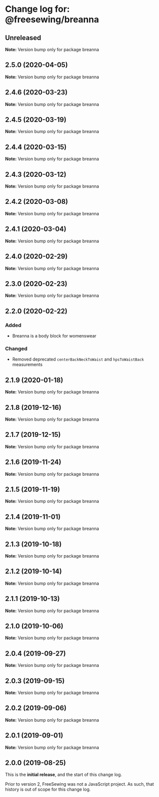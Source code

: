 # Change log for: @freesewing/breanna


## Unreleased

**Note:** Version bump only for package breanna


## 2.5.0 (2020-04-05)

**Note:** Version bump only for package breanna


## 2.4.6 (2020-03-23)

**Note:** Version bump only for package breanna


## 2.4.5 (2020-03-19)

**Note:** Version bump only for package breanna


## 2.4.4 (2020-03-15)

**Note:** Version bump only for package breanna


## 2.4.3 (2020-03-12)

**Note:** Version bump only for package breanna


## 2.4.2 (2020-03-08)

**Note:** Version bump only for package breanna


## 2.4.1 (2020-03-04)

**Note:** Version bump only for package breanna


## 2.4.0 (2020-02-29)

**Note:** Version bump only for package breanna


## 2.3.0 (2020-02-23)

**Note:** Version bump only for package breanna


## 2.2.0 (2020-02-22)

### Added

 - Breanna is a body block for womenswear

### Changed

 - Removed deprecated `centerBackNeckToWaist` and `hpsToWaistBack` measurements
## 2.1.9 (2020-01-18)

**Note:** Version bump only for package breanna


## 2.1.8 (2019-12-16)

**Note:** Version bump only for package breanna


## 2.1.7 (2019-12-15)

**Note:** Version bump only for package breanna


## 2.1.6 (2019-11-24)

**Note:** Version bump only for package breanna


## 2.1.5 (2019-11-19)

**Note:** Version bump only for package breanna


## 2.1.4 (2019-11-01)

**Note:** Version bump only for package breanna


## 2.1.3 (2019-10-18)

**Note:** Version bump only for package breanna


## 2.1.2 (2019-10-14)

**Note:** Version bump only for package breanna


## 2.1.1 (2019-10-13)

**Note:** Version bump only for package breanna


## 2.1.0 (2019-10-06)

**Note:** Version bump only for package breanna


## 2.0.4 (2019-09-27)

**Note:** Version bump only for package breanna


## 2.0.3 (2019-09-15)

**Note:** Version bump only for package breanna


## 2.0.2 (2019-09-06)

**Note:** Version bump only for package breanna


## 2.0.1 (2019-09-01)

**Note:** Version bump only for package breanna




## 2.0.0 (2019-08-25)

This is the **initial release**, and the start of this change log.

Prior to version 2, FreeSewing was not a JavaScript project.
As such, that history is out of scope for this change log.
